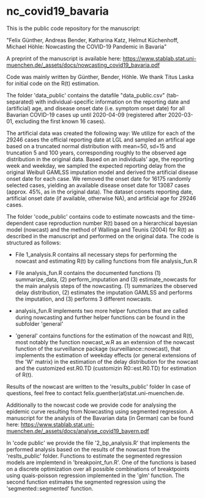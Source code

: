 # nc_covid19_bavaria

This is the public code repository for the manuscript:

"Felix Günther, Andreas Bender, Katharina Katz, Helmut Küchenhoff, Michael Höhle: Nowcasting the COVID-19 Pandemic in Bavaria"

A preprint of the manuscript is available here:
https://www.stablab.stat.uni-muenchen.de/_assets/docs/nowcasting_covid19_bavaria.pdf

Code was mainly written by Günther, Bender, Höhle. We thank Titus Laska for initial code on the R(t) estimation.

The folder 'data_public' contains the datafile "data_public.csv" (tab-separated) with individual-specific information on the
reporting date and (artificial) age, and disease onset date (i.e. symptom onset date) for all Bavarian COVID-19 cases up
until 2020-04-09 (registered after 2020-03-01, excluding the first known 16 cases).

The artificial data was created the following way:
We utilize for each of the 29246 cases the official reporting date at LGL and sampled an artifical age based on a truncated normal distribution with mean=50, sd=15 and truncation 5 and 100 years, corresponding roughly to the observed age distribution in the original data. Based on an individuals' age, the reporting week and weekday, we sampled the expected reporting delay from the original Weibull GAMLSS imputation model and derived the artificial disease onset date for each case.
We removed the onset date for 16175 randomly selected cases, yielding an available disease onset date for 13087 cases (approx. 45%, as in the original data).
The dataset consets reporting date, artificial onset date (if available, otherwise NA), and artificial age for 29246 cases.

The folder 'code_public' contains code to estimate nowcasts and the time-dependent case reproduction number R(t)
based on a hierarchical bayesian model (nowcast) and the method of Wallinga and Teunis (2004) for R(t) as described
in the manuscript and performed on the original data. The code is structured as follows:

- File 1_analysis.R contains all necessary steps for performing the nowcast and estimating R(t) by calling functions from file analysis_fun.R

- File analysis_fun.R contains the documented functions (1) summarize_data, (2) perform_imputation and (3) estimate_nowcasts for the main analysis steps of the nowcasting. (1) summarizes the observed delay distribution, (2) estimates the imputation GAMLSS and performs the imputation, and (3) performs 3 different nowcasts.

- analysis_fun.R implements two more helper functions that are called during nowcasting and further helper functions can be found in the subfolder 'general'

- 'general' contains functions for the estimation of the nowcast and R(t), most notably the function nowcast_w.R as an extension of the nowcast function of the surveillance package (surveillance::nowcast), that implements the estimation of weekday effects (or general extensions of the 'W' matrix) in the estimation of the delay distribution for the nowcast and the customized est.R0.TD (customizin R0::est.R0.TD) for estimation of R(t).

Results of the nowcast are written to the 'results_public' folder
In case of questions, feel free to contact felix.guenther(at)stat.uni-muenchen.de.

Additionally to the nowcast code we provide code for analysing the epidemic curve resulting from Nowcasting using segmented regression. A manuscript for the analysis of the Bavarian data (in German) can be found here:
https://www.stablab.stat.uni-muenchen.de/_assets/docs/analyse_covid19_bayern.pdf

In 'code public' we provide the file '2_bp_analysis.R' that implements the performed analysis based on the results of the nowcast from the 'reslts_public' folder. Functions to estimate the segmented regression models are implemtend in 'breakpoint_fun.R'. One of the functions is based on a discrete optimization over all possible combinations of breaktpoints using quais-poisson regression implemented in the 'glm' function. The second function estimates the segmented regression using the 'segmented::segmented' function.

